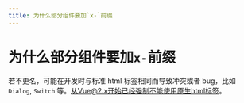 ```yaml
---
title: 为什么部分组件要加`x-`前缀
---
```


# 为什么部分组件要加`x-`前缀

若不更名，可能在开发时与标准 html 标签相同而导致冲突或者 bug，比如 `Dialog`, `Switch` 等。从Vue@2.x开始已经强制不能使用原生html标签。